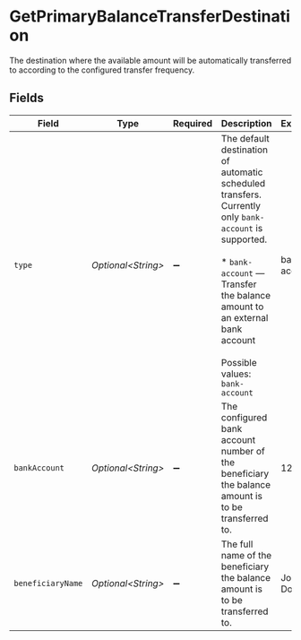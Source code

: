 # GetPrimaryBalanceTransferDestination

The destination where the available amount will be automatically transferred to according to the configured transfer frequency.


## Fields

| Field                                                                                                                                                                                                              | Type                                                                                                                                                                                                               | Required                                                                                                                                                                                                           | Description                                                                                                                                                                                                        | Example                                                                                                                                                                                                            |
| ------------------------------------------------------------------------------------------------------------------------------------------------------------------------------------------------------------------ | ------------------------------------------------------------------------------------------------------------------------------------------------------------------------------------------------------------------ | ------------------------------------------------------------------------------------------------------------------------------------------------------------------------------------------------------------------ | ------------------------------------------------------------------------------------------------------------------------------------------------------------------------------------------------------------------ | ------------------------------------------------------------------------------------------------------------------------------------------------------------------------------------------------------------------ |
| `type`                                                                                                                                                                                                             | *Optional\<String>*                                                                                                                                                                                                | :heavy_minus_sign:                                                                                                                                                                                                 | The default destination of automatic scheduled transfers. Currently only `bank-account` is supported.<br/><br/>* `bank-account` — Transfer the balance amount to an external bank account<br/><br/>Possible values: `bank-account` | bank-account                                                                                                                                                                                                       |
| `bankAccount`                                                                                                                                                                                                      | *Optional\<String>*                                                                                                                                                                                                | :heavy_minus_sign:                                                                                                                                                                                                 | The configured bank account number of the beneficiary the balance amount is to be transferred to.                                                                                                                  | 123456                                                                                                                                                                                                             |
| `beneficiaryName`                                                                                                                                                                                                  | *Optional\<String>*                                                                                                                                                                                                | :heavy_minus_sign:                                                                                                                                                                                                 | The full name of the beneficiary the balance amount is to be transferred to.                                                                                                                                       | John Doe                                                                                                                                                                                                           |